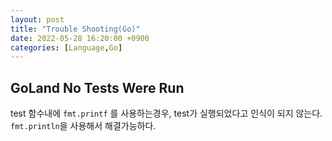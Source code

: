 ```yaml
---
layout: post
title: "Trouble Shooting(Go)"
date: 2022-05-28 16:20:00 +0900
categories: [Language,Go]
---
```


## GoLand No Tests Were Run
test 함수내에 `fmt.printf` 를 사용하는경우, test가 실행되었다고 인식이 되지 않는다.
`fmt.println`을 사용해서 해결가능하다.
